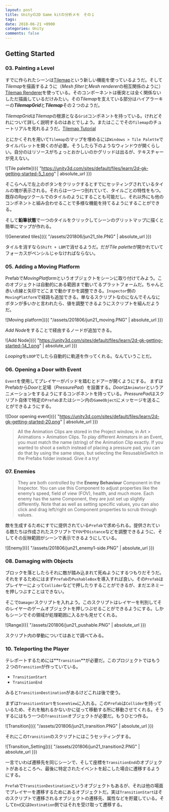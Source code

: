 ```yaml
---
layout: post
title: Unityの2D Game kitの分析メモ　その１
tags: 
date: 2018-06-21 +0900
categories: Unity
comments: false
---
```


## Getting Started

### 03. Painting a Level

すでに作られたシーンは[Tilemap](https://docs.unity3d.com/Manual/Tilemap.html)という新しい機能を使っているようだ。そして*Tilemap*を描画するように（*Mesh filter*と*Mesh renderer*の相互関係のように）[Tilemap Renderer]を使っている。そのコンポーネントは衝突とは全く関係ないしただ描画しているだけみたい。その*Tilemap*を支えている部分はハイアラーキーの***TilemapGrid***と***Tilemap***その２つのようだ。

*TilemapGrid*は*Tilemap*の根源となる`Grid`コンポネントを持っている。けれどそれについて詳しく説明するのはあとでしよう。またはここでその`Tilemap`のチュートリアルを見れるようだ。[Tilemap Tutorial]

とにかくそれを用いて`Tilemap`のマップを埋めるには`Windows > Tile Palette`でタイルパレットを開くのが必要。そうしたら下のようなウィンドウが開くらしい。自分のはリソースがちょっとおかしいのかグリッドは出るが、テキスチャーが見えない。

![Tile palette]({{ "https://unity3d.com/sites/default/files/learn/2d-gk-getting-started-5_1.png" | absolute_url }})

そこらへんで左上のボタンをクリックするとすでにセッティングされているタイルの塊が表示される。それらは一つ一つ別れていて、タイルごとの特性をもつ。既存のRpgツクールでのタイルのようにすることも可能だし、それ以外にも他のコンポネントと組み合わせることで多様な機能を持てるようにすることができる。

そして**鉛筆状態**で一つのタイルをクリックしてシーンのグリットマップに描くと簡単にマップが作れる。

![Generated tiles]({{ "/assets/201806/jun21_tile.PNG" | absolute_url }})

タイルを消すなら`Shift + LBM`で消せるようだ。だが*Tile palette*が開かれていてフォーカスがペンシルじゃなければならない。

### 05. Adding a Moving Platform

Prefabで*MovingPlatform*というオブジェクトをシーンに取り付けてみよう。このオブジェクトは自動的にある範囲まで動いてるプラットフォームだ。ちゃんと赤い点線と矢印でどこまで動かすかを調整できる。`Inspector`側の`MovingPlatform`で経路も追加できる。単なるスクリプトなのになんでそんなにボタンが多いかと言われたら、値を調整できるようにスクリプトを組んだようだ。

![Moving platform]({{ "/assets/201806/jun21_moving.PNG" | absolute_url }})

*Add Node*をすることで経由するノードが追加できる。

![Add Node]({{ "https://unity3d.com/sites/default/files/learn/2d-gk-getting-started-14_1.png" | absolute_url }})

*Looping*を`LOOP`でしたら自動的に軌道を作ってくれる。なんていうことだ。

### 06. Opening a Door with Event

`Event`を使用してプレイヤーがパッドを踏むとドアーが開くようにする。
まずはPrefabから*Door*と足場（*PressurePad*）を設置する。*Door*は`Animator`というアニメーションをするようにするコンポネントを持っている。*PressurePad*はスクリプト自体で特定の`Prefab`またはシーン内の`GameObject`にメッセージを送ることができるようにする。

![Door opening event]({{ "https://unity3d.com/sites/default/files/learn/2d-gk-getting-started-20.png" | absolute_url }})

> All the Animation Clips are stored in the Project window, in Art > Animations > Animation Clips. To play different Animators in an Event, you must match the name (string) of the Animation Clip exactly. If you wanted to shoot a switch instead of placing a pressure pad, you can do that by using the same steps, but selecting the ResusableSwitch in the Prefabs folder instead. Give it a try!

### 07. Enemies

> They are both controlled by the **Enemy Behaviour** Component in the Inspector. You can use this Component to adjust properties like the enemy’s speed, field of view (FOV), health, and much more. Each enemy has the same Component, they are just set up slightly differently. Note that as well as setting specific values, you can also click and drag left/right on Component properties to scrub through values.

敵を生成するためにすでに提供されている`Prefab`で求められる。提供されている敵たちは作成されたスクリプトで`FOV`や`Distance`などを調整できるように、そしてその反映範囲がシーンで表示できるようにしている。

![Enemy]({{ "/assets/201806/jun21_enemy1-side.PNG" | absolute_url }})

### 08. Damaging with Objects

ブロックを落としたらそれに敵が踏み込まれて死ぬようにするつもりだそうだ。それをするためにはまず`Prefab`の`PushableBox`を導入すれば良い。その`Prefab`はプレイヤーによって`Collider`などで押したりすることができるが、まだエネミーを押しつぶすことはできない。

そこで`Damager`スクリプトを入れよう。このスクリプトはレイヤーを判別してそのレイヤーのゲームオブジェクトを押しつぶせることができるようにする。しかもシーンでその領域が処理範囲に入るかも見せてくれる。

![Range]({{ "/assets/201806/jun21_pushable.PNG" | absolute_url }})

スクリプト内の挙動についてはあとで調べてみる。

### 10. Teleporting the Player

テレポートするためには**`Transition`**が必要だ。このプロジェクトではもう２つの`Transition`が作っていている。

* `TransitionStart`
* `TransitionEnd`

みると`TransitionDestination`があるけどこれは後で使う。

まずは`TransitionStart`を`SceneView`に入れる。この`Prefab`は`Collider`を持っているため、それを触れるかないかに従って移動する所に移動させてくれる。そうするにはもう一つの`Transition`オブジェクトが必要だ。もうひとつ作る。

![Transition]({{ "/assets/201806/jun21_transition.PNG" | absolute_url }})

それにこの`Transition`のスクリプトにはこうセッティングする。

![Transition_Setting]({{ "/assets/201806/jun21_transition2.PNG" | absolute_url }})

一言でいわば遷移先を同じシーンで、そして座標を`TransitionEnd`のオブジェクトがあるところへ、最後に特定されたイベントを起こした場合に遷移するようにする。

`Prefab`で`TransitionDestination`というオブジェクトもあるが、それは他の場面でプレイヤーを遷移するためにあるオブジェクトだ。実は`TransitionStart`はそのスクリプトで遷移されるオブジェクトの遷移先、属性などを貯蔵している。そして`End`又は`Destination`側ではそれを受け取って遷移する。

[Tilemap Renderer]: https://docs.unity3d.com/ScriptReference/Tilemaps.TilemapRenderer.html
[Tilemap Tutorial]: https://unity3d.com/kr/learn/tutorials/topics/2d-game-creation/core-tilemap-concepts?playlist=17093